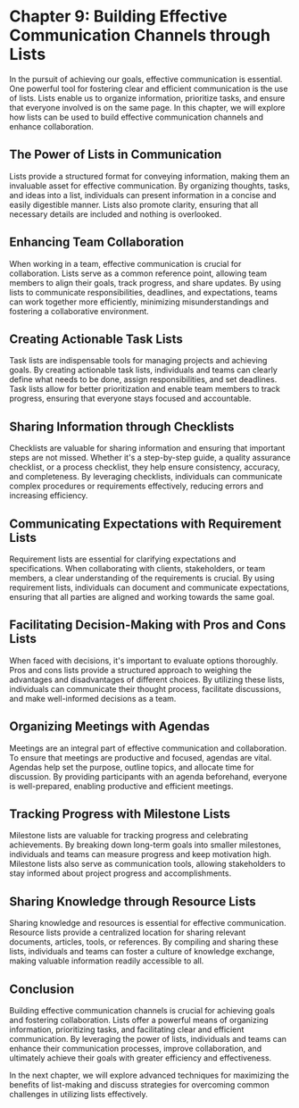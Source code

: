 Chapter 9: Building Effective Communication Channels through Lists
==================================================================

In the pursuit of achieving our goals, effective communication is essential. One powerful tool for fostering clear and efficient communication is the use of lists. Lists enable us to organize information, prioritize tasks, and ensure that everyone involved is on the same page. In this chapter, we will explore how lists can be used to build effective communication channels and enhance collaboration.

The Power of Lists in Communication
-----------------------------------

Lists provide a structured format for conveying information, making them an invaluable asset for effective communication. By organizing thoughts, tasks, and ideas into a list, individuals can present information in a concise and easily digestible manner. Lists also promote clarity, ensuring that all necessary details are included and nothing is overlooked.

Enhancing Team Collaboration
----------------------------

When working in a team, effective communication is crucial for collaboration. Lists serve as a common reference point, allowing team members to align their goals, track progress, and share updates. By using lists to communicate responsibilities, deadlines, and expectations, teams can work together more efficiently, minimizing misunderstandings and fostering a collaborative environment.

Creating Actionable Task Lists
------------------------------

Task lists are indispensable tools for managing projects and achieving goals. By creating actionable task lists, individuals and teams can clearly define what needs to be done, assign responsibilities, and set deadlines. Task lists allow for better prioritization and enable team members to track progress, ensuring that everyone stays focused and accountable.

Sharing Information through Checklists
--------------------------------------

Checklists are valuable for sharing information and ensuring that important steps are not missed. Whether it's a step-by-step guide, a quality assurance checklist, or a process checklist, they help ensure consistency, accuracy, and completeness. By leveraging checklists, individuals can communicate complex procedures or requirements effectively, reducing errors and increasing efficiency.

Communicating Expectations with Requirement Lists
-------------------------------------------------

Requirement lists are essential for clarifying expectations and specifications. When collaborating with clients, stakeholders, or team members, a clear understanding of the requirements is crucial. By using requirement lists, individuals can document and communicate expectations, ensuring that all parties are aligned and working towards the same goal.

Facilitating Decision-Making with Pros and Cons Lists
-----------------------------------------------------

When faced with decisions, it's important to evaluate options thoroughly. Pros and cons lists provide a structured approach to weighing the advantages and disadvantages of different choices. By utilizing these lists, individuals can communicate their thought process, facilitate discussions, and make well-informed decisions as a team.

Organizing Meetings with Agendas
--------------------------------

Meetings are an integral part of effective communication and collaboration. To ensure that meetings are productive and focused, agendas are vital. Agendas help set the purpose, outline topics, and allocate time for discussion. By providing participants with an agenda beforehand, everyone is well-prepared, enabling productive and efficient meetings.

Tracking Progress with Milestone Lists
--------------------------------------

Milestone lists are valuable for tracking progress and celebrating achievements. By breaking down long-term goals into smaller milestones, individuals and teams can measure progress and keep motivation high. Milestone lists also serve as communication tools, allowing stakeholders to stay informed about project progress and accomplishments.

Sharing Knowledge through Resource Lists
----------------------------------------

Sharing knowledge and resources is essential for effective communication. Resource lists provide a centralized location for sharing relevant documents, articles, tools, or references. By compiling and sharing these lists, individuals and teams can foster a culture of knowledge exchange, making valuable information readily accessible to all.

Conclusion
----------

Building effective communication channels is crucial for achieving goals and fostering collaboration. Lists offer a powerful means of organizing information, prioritizing tasks, and facilitating clear and efficient communication. By leveraging the power of lists, individuals and teams can enhance their communication processes, improve collaboration, and ultimately achieve their goals with greater efficiency and effectiveness.

In the next chapter, we will explore advanced techniques for maximizing the benefits of list-making and discuss strategies for overcoming common challenges in utilizing lists effectively.
